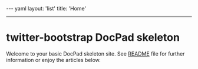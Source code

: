 --- yaml
layout: 'list'
title: 'Home'

---

<div class="page-header">
	<h1>twitter-bootstrap DocPad skeleton</h1>
</div>

Welcome to your basic DocPad skeleton site. See [README](README.html) file for further information or enjoy the articles below.